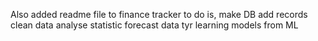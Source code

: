 Also added readme file to finance tracker
to do is, make DB
add records
clean data
analyse statistic
forecast data
tyr learning models from ML
